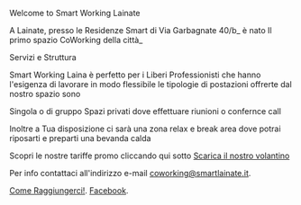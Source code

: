 <body background="https://ams3.digitaloceanspaces.com/sempionenews/2016/06/coworking-residenze.jpg" alt="Girl in a jacket" style="width:1280px;height:768px;background-repeat:no-repeat;">

Welcome to Smart Working Lainate

A Lainate, presso le Residenze Smart di Via Garbagnate 40/b_ 
è nato Il primo spazio CoWorking della città_   

Servizi e Struttura

Smart Working Laina è perfetto per i Liberi Professionisti che hanno l'esigenza di lavorare in modo flessibile le tipologie di postazioni offrerte dal nostro spazio sono 

Singola o di gruppo 
Spazi privati dove effettuare riunioni o confernce call

Inoltre a Tua disposizione ci sarà una zona relax e break area dove potrai riposarti e preparti una bevanda calda


Scopri le nostre tariffe promo cliccando qui sotto 
<a href="https://scontent-mxp1-1.xx.fbcdn.net/v/t1.0-9/47008226_369455500293082_2583211022231797760_n.jpg?_nc_cat=104&_nc_eui2=AeHq8XugHUhfKgtEgYRqnHlvYIwq_mf907Wogo5qg960mU2j-HcQzfqiXQNPVubVAwlOGfpfZC3-FCbfdtXGqabHfUfyEQA3M8PPffs9wzN1CQ&_nc_ht=scontent-mxp1-1.xx&oh=6aab23a380e277d82c56d2518abcb107&oe=5C67FBB0" download>Scarica il nostro volantino</a>
 
Per info contattaci all'indirizzo e-mail <coworking@smartlainate.it>.

[Come Raggiungerci!](https://www.google.com/maps/place/Via+Garbagnate,+40,+20020+Lainate+MI/data=!4m2!3m1!1s0x4786949b4475c127:0xf69ee47b2d416746?ved=2ahUKEwj2hu3X_vreAhUO3KQKHfYECDsQ8gEwAHoECAAQAQ).
[Facebook](https://www.facebook.com/SmartWorkingLainate/).
